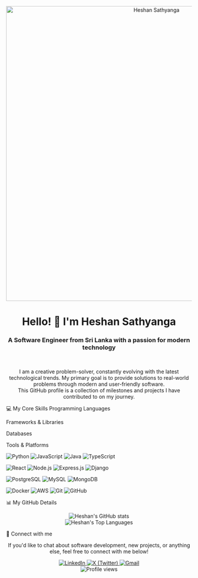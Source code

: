 <div align="center">
<img src="https://www.google.com/search?q=https://raw.githubusercontent.com/MartinHeinz/MartinHeinz/master/profile-readme-card/profile-details-card.svg" alt="Heshan Sathyanga" width="800"/>
<h1>Hello! 👋 I'm Heshan Sathyanga</h1>
<h3>A Software Engineer from Sri Lanka with a passion for modern technology</h3>
</div>

<br>

<div align="center">
<p>I am a creative problem-solver, constantly evolving with the latest technological trends. My primary goal is to provide solutions to real-world problems through modern and user-friendly software. <br> This GitHub profile is a collection of milestones and projects I have contributed to on my journey.</p>
</div>

💻 My Core Skills
Programming Languages

Frameworks & Libraries

Databases

Tools & Platforms

<img src="https://www.google.com/search?q=https://img.shields.io/badge/Python-3670A0%3Fstyle%3Dfor-the-badge%26logo%3Dpython%26logoColor%3Dffdd54" alt="Python"> <img src="https://www.google.com/search?q=https://img.shields.io/badge/JavaScript-F7DF1E%3Fstyle%3Dfor-the-badge%26logo%3Djavascript%26logoColor%3Dblack" alt="JavaScript"> <img src="https://www.google.com/search?q=https://img.shields.io/badge/Java-007396%3Fstyle%3Dfor-the-badge%26logo%3Djava%26logoColor%3Dwhite" alt="Java"> <img src="https://www.google.com/search?q=https://img.shields.io/badge/TypeScript-007ACC%3Fstyle%3Dfor-the-badge%26logo%3Dtypescript%26logoColor%3Dwhite" alt="TypeScript">

<img src="https://www.google.com/search?q=https://img.shields.io/badge/React-20232A%3Fstyle%3Dfor-the-badge%26logo%3Dreact%26logoColor%3D61DAFB" alt="React"> <img src="https://www.google.com/search?q=https://img.shields.io/badge/Node.js-339933%3Fstyle%3Dfor-the-badge%26logo%3Dnodedotjs%26logoColor%3Dwhite" alt="Node.js"> <img src="https://www.google.com/search?q=https://img.shields.io/badge/Express-000000%3Fstyle%3Dfor-the-badge%26logo%3Dexpress%26logoColor%3Dwhite" alt="Express.js"> <img src="https://www.google.com/search?q=https://img.shields.io/badge/Django-092E20%3Fstyle%3Dfor-the-badge%26logo%3Ddjango%26logoColor%3Dwhite" alt="Django">

<img src="https://www.google.com/search?q=https://img.shields.io/badge/PostgreSQL-316192%3Fstyle%3Dfor-the-badge%26logo%3Dpostgresql%26logoColor%3Dwhite" alt="PostgreSQL"> <img src="https://img.shields.io/badge/MySQL-4479A1?style=for-the-badge&logo=mysql&logoColor=white" alt="MySQL"> <img src="https://www.google.com/search?q=https://img.shields.io/badge/MongoDB-47A248%3Fstyle%3Dfor-the-badge%26logo%3Dmongodb%26logoColor%3Dwhite" alt="MongoDB">

<img src="https://www.google.com/search?q=https://img.shields.io/badge/Docker-2496ED%3Fstyle%3Dfor-the-badge%26logo%3Ddocker%26logoColor%3Dwhite" alt="Docker"> <img src="https://www.google.com/search?q=https://img.shields.io/badge/AWS-232F3E%3Fstyle%3Dfor-the-badge%26logo%3Damazon-aws%26logoColor%3Dwhite" alt="AWS"> <img src="https://www.google.com/search?q=https://img.shields.io/badge/Git-F05032%3Fstyle%3Dfor-the-badge%26logo%3Dgit%26logoColor%3Dwhite" alt="Git"> <img src="https://www.google.com/search?q=https://img.shields.io/badge/GitHub-100000%3Fstyle%3Dfor-the-badge%26logo%3Dgithub%26logoColor%3Dwhite" alt="GitHub">

📊 My GitHub Details
<div align="center">
<img src="https://www.google.com/search?q=https://github-readme-stats.vercel.app/api%3Fusername%3DHeshanSathyanga%26show_icons%3Dtrue%26theme%3Ddark%26hide_border%3Dtrue%26count_private%3Dtrue" alt="Heshan's GitHub stats"/>
<br/>
<img src="https://www.google.com/search?q=https://github-readme-stats.vercel.app/api/top-langs/%3Fusername%3DHeshanSathyanga%26layout%3Dcompact%26theme%3Ddark%26hide_border%3Dtrue" alt="Heshan's Top Languages"/>
</div>

🤝 Connect with me
<div align="center">
<p>If you'd like to chat about software development, new projects, or anything else, feel free to connect with me below!</p>
<a href="<YOUR_LINKEDIN_PROFILE_URL>" target="_blank">
<img src="https://www.google.com/search?q=https://img.shields.io/badge/LinkedIn-0077B5%3Fstyle%3Dfor-the-badge%26logo%3Dlinkedin%26logoColor%3Dwhite" alt="LinkedIn">
</a>
<a href="<YOUR_TWITTER_PROFILE_URL>" target="_blank">
<img src="https://www.google.com/search?q=https://img.shields.io/badge/X-000000%3Fstyle%3Dfor-the-badge%26logo%3Dx%26logoColor%3Dwhite" alt="X (Twitter)">
</a>
<a href="mailto:youremail@example.com">
<img src="https://img.shields.io/badge/Gmail-D14836?style=for-the-badge&logo=gmail&logoColor=white" alt="Gmail">
</a>
</div>

<div align="center">
<img src="https://www.google.com/search?q=https://komarev.com/ghpvc/%3Fusername%3DHeshanSathyanga%26label%3DProfile%2520Views%26color%3D0e75b6%26style%3Dflat" alt="Profile views"/>
</div>
